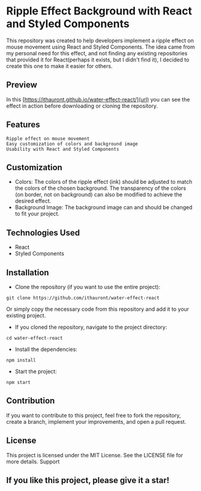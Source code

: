 # Ripple Effect Background with React and Styled Components

This repository was created to help developers implement a ripple effect on mouse movement using React and Styled Components. The idea came from my personal need for this effect, and not finding any existing repositories that provided it for React(perhaps it exists, but I didn't find it), I decided to create this one to make it easier for others.

## Preview

  In this [https://ithauront.github.io/water-effect-react/](url) you can see the effect in action before downloading or cloning the repository.


## Features

    Ripple effect on mouse movement
    Easy customization of colors and background image
    Usability with React and Styled Components

## Customization

  * Colors: The colors of the ripple effect (ink) should be adjusted to match the colors of the chosen background. The transparency of the colors (on border, not on background) can also be modified to achieve the desired effect.
  *  Background Image: The background image can and should be changed to fit your project.

## Technologies Used

  *  React
  * Styled Components

## Installation

* Clone the repository (if you want to use the entire project):

```git clone https://github.com/ithauront/water-effect-react```

Or simply copy the necessary code from this repository and add it to your existing project.

* If you cloned the repository, navigate to the project directory:

```cd water-effect-react```

* Install the dependencies:

```npm install```

* Start the project:

```npm start```

## Contribution

If you want to contribute to this project, feel free to fork the repository, create a branch, implement your improvements, and open a pull request.

## License

This project is licensed under the MIT License. See the LICENSE file for more details.
Support

## If you like this project, please give it a star!
